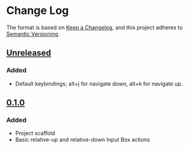 # Change Log

The format is based on [Keep a Changelog](https://keepachangelog.com/en/1.0.0/),
and this project adheres to [Semantic Versioning](https://semver.org/spec/v2.0.0.html).

## [Unreleased]

### Added

- Default keybindings; alt+j for navigate down, alt+k for navigate up.

## [0.1.0]

### Added

- Project scaffold
- Basic relative-up and relative-down Input Box actions


[Unreleased]: https://github.com/pyrrho/vscode-relative-motion/compare/v0.1.0...HEAD
[0.1.0]: https://github.com/pyrrho/vscode-relative-motion/releases/tag/v0.1.0